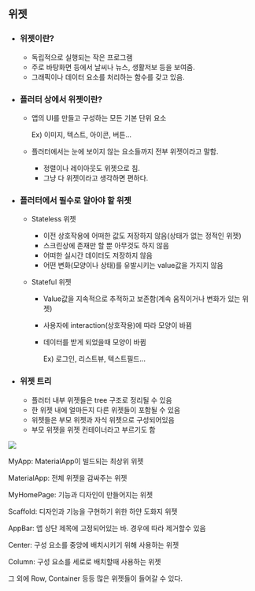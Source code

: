 <h2>위젯</h2>


* <h3>위젯이란?</h3>


  * 독립적으로 실행되는 작은 프로그램
  * 주로 바탕화면 등에서 날씨나 뉴스, 생활저보 등을 보여줌.
  * 그래픽이나 데이터 요소를 처리하는 함수를 갖고 있음.

* <h3>플러터 상에서 위젯이란?</h3>


  * 앱의 UI를 만들고 구성하는 모든 기본 단위 요소

    Ex) 이미지, 텍스트, 아이콘, 버튼...

  * 플러터에서는 눈에 보이지 않는 요소들까지 전부 위젯이라고 말함.
    * 정렬이나 레이아웃도 위젯으로 침.
    * 그냥 다 위젯이라고 생각하면 편하다.

* <h3>플러터에서 필수로 알아야 할 위젯</h3>


  * Stateless 위젯

    * 이전 상호작용에 어떠한 값도 저장하지 않음(상태가 없는 정적인 위젯)
    * 스크린상에 존재만 할 뿐 아무것도 하지 않음
    * 어떠한 실시간 데이터도 저장하지 않음
    * 어떤 변화(모양이나 상태)를 유발시키는 value값을 가지지 않음

  * Stateful 위젯

    * Value값을 지속적으로 추적하고 보존함(계속 움직이거나 변화가 있는 위젯)

    * 사용자에 interaction(상호작용)에 따라 모양이 바뀜

    * 데이터를 받게 되었을때 모양이 바뀜

      Ex) 로그인, 리스트뷰, 텍스트필드...

* <h3>위젯 트리</h3>

  
  * 플러터 내부 위젯들은 tree 구조로 정리될 수 있음
  * 한 위젯 내에 얼마든지 다른 위젯들이 포함될 수 있음
  * 위젯들은 부모 위젯과 자식 위젯으로 구성되어있음
  * 부모 위젯을 위젯 컨테이너라고 부르기도 함

<img src="https://blogfiles.pstatic.net/MjAyMjA3MjJfMTYg/MDAxNjU4NTAxMjMxNzYz.vqAr6URHZev_0EGKQVNBFyGN4zViDXn70xZmD7tD58wg.buqDPaYAisSmcoO2k99tOSapiYybXvgraYZjIT7ksf8g.PNG.enfflghd12/%EC%8A%A4%ED%81%AC%EB%A6%B0%EC%83%B7_2022-07-22_%EC%98%A4%ED%9B%84_11.40.02.png"/>

MyApp: MaterialApp이 빌드되는 최상위 위젯

MaterialApp: 전체 위젯을 감싸주는 위젯

MyHomePage: 기능과 디자인이 만들어지는 위젯

Scaffold: 디자인과 기능을 구현하기 위한 하얀 도화지 위젯

AppBar: 앱 상단 제목에 고정되어있는 바. 경우에 따라 제거할수 있음

Center: 구성 요소를 중앙에 배치시키기 위해 사용하는 위젯

Column: 구성 요소를 세로로 배치할때 사용하는 위젯

그 외에 Row, Container 등등 많은 위젯들이 들어갈 수 있다.
